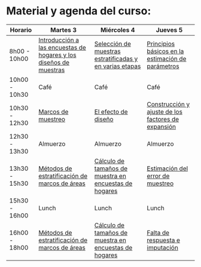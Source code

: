 # Material y agenda del curso:

| Horario       | Martes 3                                                                                                                                                            | Miércoles 4                                                                                                                                                                             | Jueves 5                                           |
|---------------|--------------------|-------------------|--------------------|
| 8h00 - 10h00  | [Introducción a las encuestas de hogares y los diseños de muestras](https://github.com/psirusteam/2024GTMCurso/blob/main/pdf/D1S1_Introduccion.pdf)              | [Selección de muestras estratificadas y en varias etapas](https://github.com/psirusteam/2024GTMCurso/blob/main/pdf/D2S1_Selección_de_muestras_estratificadas_y_en_varias_etapas.pdf) | [Principios básicos en la estimación de parámetros](https://github.com/psirusteam/2024GTMCurso/blob/main/pdf/D3S1_Principios_básicos_en_la_estimación_de_parametros.pdf)  |
| 10h00 - 10h30 | Café                                                                                                                                                                | Café                                                                                                                                                                                    | Café                                               |
| 10h30 - 12h30 | [Marcos de muestreo](https://github.com/psirusteam/2024GTMCurso/blob/main/pdf/D1S2_Marcos_de_muestreo.pdf)                                                       | [El efecto de diseño](https://github.com/psirusteam/2024GTMCurso/blob/main/pdf/D2S2_El_efecto_de_diseño.pdf)                                                                                                                                                                     | [Construcción y ajuste de los factores de expansión](https://github.com/psirusteam/2024GTMCurso/blob/main/pdf/D3S2_Construccion_de_los_factores-de-expansion.pdf) |
| 12h30 - 13h30 | Almuerzo                                                                                                                                                            | Almuerzo                                                                                                                                                                                | Almuerzo                                           |
| 13h30 - 15h30 | [Métodos de estratificación de marcos de áreas](https://github.com/psirusteam/2024GTMCurso/blob/main/pdf/D1S3_Métodos-de-estratificación-de-marcos-de-áreas.pdf) | [Cálculo de tamaños de muestra en encuestas de hogares ](https://github.com/psirusteam/2024GTMCurso/blob/main/pdf/D2S3_Tama%C3%B1o_de_la_Muestra.pdf)                                                                                                                                   | [Estimación del error de muestreo](https://github.com/psirusteam/2024GTMCurso/blob/main/pdf/D3S3_Estimacion_del_error_de_muestreo.pdf)                   |
| 15h30 - 16h00 | Lunch                                                                                                                                                               | Lunch                                                                                                                                                                                   | Lunch                                              |
| 16h00 - 18h00 | [Métodos de estratificación de marcos de áreas](https://github.com/psirusteam/2024GTMCurso/blob/main/pdf/D1S3_Métodos-de-estratificación-de-marcos-de-áreas.pdf)                                                                                                                       | [Cálculo de tamaños de muestra en encuestas de hogares ](https://github.com/psirusteam/2024GTMCurso/blob/main/pdf/D2S3_Tama%C3%B1o_de_la_Muestra.pdf)| [Falta de respuesta e imputación ](https://github.com/psirusteam/2024GTMCurso/blob/main/pdf/D3S4_Falta_de_respuesta_e_imputacion.pdf)                   |
